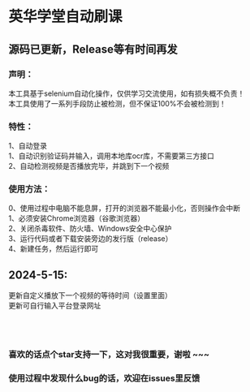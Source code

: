 # 英华学堂自动刷课

## 源码已更新，Release等有时间再发
### 声明：
本工具基于selenium自动化操作，仅供学习交流使用，如有损失概不负责！<br>
本工具使用了一系列手段防止被检测，但不保证100%不会被检测到！

### 特性：
1、自动登录<br>
1、自动识别验证码并输入，调用本地库ocr库，不需要第三方接口<br>
2、自动检测视频是否播放完毕，并跳到下一个视频

### 使用方法：
0、使用过程中电脑不能息屏，打开的浏览器不能最小化，否则操作会中断<br>
1、必须安装Chrome浏览器（谷歌浏览器）<br>
2、关闭杀毒软件、防火墙、Windows安全中心保护<br>
3、运行代码或者下载安装旁边的发行版（release）<br>
4、新建任务，然后运行即可

## 2024-5-15:<br>
更新自定义播放下一个视频的等待时间（设置里面）<br>
更新可自行输入平台登录网址<br>
<br>
<br>
<br>
### 喜欢的话点个star支持一下，这对我很重要，谢啦 ~~~
### 使用过程中发现什么bug的话，欢迎在issues里反馈





